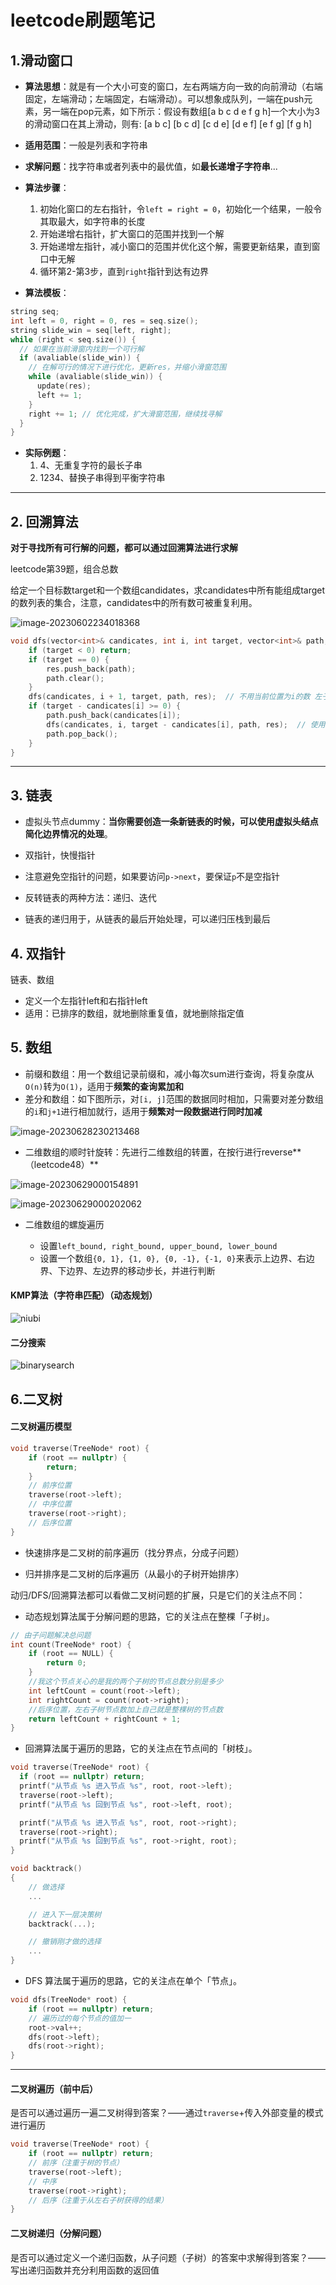 # leetcode刷题笔记

## 1.滑动窗口

* **算法思想**：就是有一个大小可变的窗口，左右两端方向一致的向前滑动（右端固定，左端滑动；左端固定，右端滑动）。可以想象成队列，一端在push元素，另一端在pop元素，如下所示：假设有数组[a b c d e f g h]一个大小为3的滑动窗口在其上滑动，则有:
  [a b c]
    [b c d]
      [c d e]
        [d e f]
          [e f g]
            [f g h]
* **适用范围**：一般是列表和字符串
* **求解问题**：找字符串或者列表中的最优值，如**最长递增子字符串**...
* **算法步骤**：
  1. 初始化窗口的左右指针，令`left = right = 0`，初始化一个结果，一般令其取最大，如字符串的长度
  2. 开始递增右指针，扩大窗口的范围并找到一个解
  3. 开始递增左指针，减小窗口的范围并优化这个解，需要更新结果，直到窗口中无解
  4. 循环第2-第3步，直到`right`指针到达有边界

* **算法模板**：

```cpp
string seq;
int left = 0, right = 0, res = seq.size();
string slide_win = seq[left, right];
while (right < seq.size()) {
  // 如果在当前滑窗内找到一个可行解
  if (avaliable(slide_win)) {
    // 在解可行的情况下进行优化，更新res，并缩小滑窗范围
    while (avaliable(slide_win)) {
      update(res);
      left += 1;
    }
    right += 1; // 优化完成，扩大滑窗范围，继续找寻解
  }
}
```

* **实际例题**：
  1. 4、无重复字符的最长子串
  2. 1234、替换子串得到平衡字符串

-------

## 2. 回溯算法

**对于寻找所有可行解的问题，都可以通过回溯算法进行求解**

leetcode第39题，组合总数

给定一个目标数target和一个数组candidates，求candidates中所有能组成target的数列表的集合，注意，candidates中的所有数可被重复利用。

![image-20230602234018368](./assets/image-20230602234018368.png)

```c++
void dfs(vector<int>& candicates, int i, int target, vector<int>& path, vector<vector<int>>& res) {
    if (target < 0) return;
    if (target == 0) {
        res.push_back(path);
        path.clear();
    }
    dfs(candicates, i + 1, target, path, res);	// 不用当前位置为i的数 左子树
    if (target - candicates[i] >= 0) {
        path.push_back(candicates[i]);
        dfs(candicates, i, target - candicates[i], path, res);	// 使用当前位置为i的数 右子树
        path.pop_back();
    }
}
```



-----------------

## 3. 链表

* 虚拟头节点dummy：**当你需要创造一条新链表的时候，可以使用虚拟头结点简化边界情况的处理**。
* 双指针，快慢指针
* 注意避免空指针的问题，如果要访问`p->next`，要保证`p`不是空指针

* 反转链表的两种方法：递归、迭代
* 链表的递归用于，从链表的最后开始处理，可以递归压栈到最后

## 4. 双指针

链表、数组

* 定义一个左指针left和右指针left
* 适用：已排序的数组，就地删除重复值，就地删除指定值

## 5. 数组

* 前缀和数组：用一个数组记录前缀和，减小每次sum进行查询，将复杂度从`O(n)`转为`O(1)`，适用于**频繁的查询累加和**
* 差分和数组：如下图所示，对`[i, j]`范围的数据同时相加，只需要对差分数组的`i`和`j+1`进行相加就行，适用于**频繁对一段数据进行同时加减**

![image-20230628230213468](./assets/image-20230628230213468.png)

* 二维数组的顺时针旋转：先进行二维数组的转置，在按行进行reverse**（leetcode48）**

![image-20230629000154891](./assets/image-20230629000154891.png)

![image-20230629000202062](./assets/image-20230629000202062.png)

* 二维数组的螺旋遍历

  * 设置`left_bound, right_bound, upper_bound, lower_bound`
  * 设置一个数组`{0, 1}, {1, 0}, {0, -1}, {-1, 0}`来表示上边界、右边界、下边界、左边界的移动步长，并进行判断


#### KMP算法（字符串匹配）（动态规划）

![niubi](./assets/niubi.png)

#### 二分搜索

![binarysearch](./assets/binarysearch.png)

## 6.二叉树

#### 二叉树遍历模型

```cpp
void traverse(TreeNode* root) {
    if (root == nullptr) {
        return;
    }
    // 前序位置
    traverse(root->left);
    // 中序位置
    traverse(root->right);
    // 后序位置
}
```

* 快速排序是二叉树的前序遍历（找分界点，分成子问题）

* 归并排序是二叉树的后序遍历（从最小的子树开始排序）

动归/DFS/回溯算法都可以看做二叉树问题的扩展，只是它们的关注点不同：

- 动态规划算法属于分解问题的思路，它的关注点在整棵「子树」。

```cpp
// 由子问题解决总问题
int count(TreeNode* root) {
    if (root == NULL) {
        return 0;
    }
    //我这个节点关心的是我的两个子树的节点总数分别是多少
    int leftCount = count(root->left);
    int rightCount = count(root->right);
    //后序位置，左右子树节点数加上自己就是整棵树的节点数
    return leftCount + rightCount + 1;
}
```

- 回溯算法属于遍历的思路，它的关注点在节点间的「树枝」。

```cpp
void traverse(TreeNode* root) {
  if (root == nullptr) return;
  printf("从节点 %s 进入节点 %s", root, root->left);
  traverse(root->left);
  printf("从节点 %s 回到节点 %s", root->left, root);

  printf("从节点 %s 进入节点 %s", root, root->right);
  traverse(root->right);
  printf("从节点 %s 回到节点 %s", root->right, root);
}

void backtrack()
{
    // 做选择
    ...

    // 进入下一层决策树
    backtrack(...);

    // 撤销刚才做的选择
    ...
}
```

- DFS 算法属于遍历的思路，它的关注点在单个「节点」。

```cpp
void dfs(TreeNode* root) {
    if (root == nullptr) return;
    // 遍历过的每个节点的值加一
    root->val++;
    dfs(root->left);
    dfs(root->right);
}
```

------------

#### 二叉树遍历（前中后）

是否可以通过遍历一遍二叉树得到答案？——通过`traverse`+传入外部变量的模式进行遍历

```c++
void traverse(TreeNode* root) {
    if (root == nullptr) return;
    // 前序（注重于树的节点）
    traverse(root->left);
    // 中序
    traverse(root->right);
    // 后序（注重于从左右子树获得的结果）
}
```

#### 二叉树递归（分解问题）

是否可以通过定义一个递归函数，从子问题（子树）的答案中求解得到答案？——写出递归函数并充分利用函数的返回值
